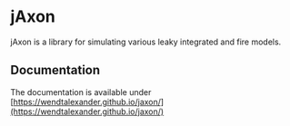 # jAxon

jAxon is a library for simulating various leaky integrated and fire models.

## Documentation
The documentation is available under [https://wendtalexander.github.io/jaxon/](https://wendtalexander.github.io/jaxon/)
